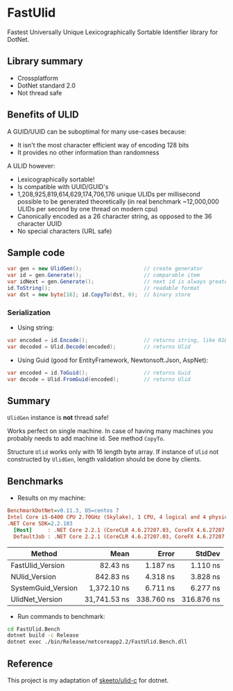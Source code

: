 # FastUlid

Fastest Universally Unique Lexicographically Sortable Identifier library for DotNet.

## Library summary

 * Crossplatform
 * DotNet standard 2.0
 * Not thread safe

## Benefits of ULID

A GUID/UUID can be suboptimal for many use-cases because:

 * It isn't the most character efficient way of encoding 128 bits
 * It provides no other information than randomness

A ULID however:

 * Lexicographically sortable!
 * Is compatible with UUID/GUID's
 * 1,208,925,819,614,629,174,706,176 unique ULIDs per millisecond possible to be generated theoretically (in real benchmark ~12,000,000 ULIDs per second by one thread on modern cpu)
 * Canonically encoded as a 26 character string, as opposed to the 36 character UUID
 * No special characters (URL safe)

## Sample code

```cs
var gen = new UlidGen();                    // create generator
var id = gen.Generate();                    // comparable item
var idNext = gen.Generate();                // next id is always greater: idNext > id
id.ToString();                              // readable format
var dst = new byte[16]; id.CopyTo(dst, 0);  // binary store
```

### Serialization

 * Using string:
```cs
var encoded = id.Encode();                  // returns string, like 01D2RXZS981QZGSEYYFA4EQMRZ
var decoded = Ulid.Decode(encoded);         // returns Ulid
```

 * Using Guid (good for EntityFramework, Newtonsoft.Json, AspNet):
```cs
var encoded = id.ToGuid();                  // returns Guid
var decode = Ulid.FromGuid(encoded);        // returns Ulid
```

## Summary

`UlidGen` instance is **not** thread safe!

Works perfect on single machine.
In case of having many machines you probably needs to add machine id.
See method `CopyTo`.

Structure `Ulid` works only with 16 length byte array.
If instance of `Ulid` not constructed by `UlidGen`, length validation should be done by clients.


## Benchmarks

 * Results on my machine:

``` ini
BenchmarkDotNet=v0.11.3, OS=centos 7
Intel Core i5-6400 CPU 2.70GHz (Skylake), 1 CPU, 4 logical and 4 physical cores
.NET Core SDK=2.2.103
  [Host]     : .NET Core 2.2.1 (CoreCLR 4.6.27207.03, CoreFX 4.6.27207.03), 64bit RyuJIT
  DefaultJob : .NET Core 2.2.1 (CoreCLR 4.6.27207.03, CoreFX 4.6.27207.03), 64bit RyuJIT
```

|             Method |         Mean |      Error |     StdDev |
|------------------- |-------------:|-----------:|-----------:|
|   FastUlid_Version |     82.43 ns |   1.187 ns |   1.110 ns |
|      NUlid_Version |    842.83 ns |   4.318 ns |   3.828 ns |
| SystemGuid_Version |  1,372.10 ns |   6.711 ns |   6.277 ns |
|    UlidNet_Version | 31,741.53 ns | 338.760 ns | 316.876 ns |


 * Run commands to benchmark:
 
```sh
cd FastUlid.Bench
dotnet build -c Release
dotnet exec ./bin/Release/netcoreapp2.2/FastUlid.Bench.dll
```

## Reference

This project is my adaptation of [skeeto/ulid-c](https://github.com/skeeto/ulid-c) for dotnet.
